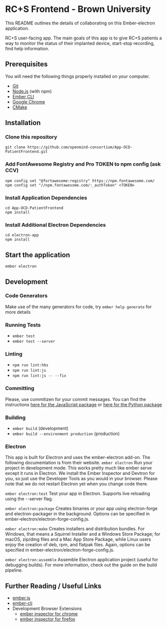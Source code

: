 # RC+S Frontend - Brown University

This README outlines the details of collaborating on this Ember-electron application.

RC+S user-facing app. The main goals of this app is to give RC+S patients a way
to monitor the status of their implanted device, start-stop recording, find help information.

## Prerequisites

You will need the following things properly installed on your computer.

* [Git](https://git-scm.com/)
* [Node.js](https://nodejs.org/) (with npm)
* [Ember CLI](https://ember-cli.com/)
* [Google Chrome](https://google.com/chrome/)
* [CMake](https://cmake.org)

## Installation

### Clone this repository

```
git clone https://github.com/openmind-consortium/App-OCD-PatientFrontend.git
``` 

### Add FontAwesome Registry and Pro TOKEN to npm config (ask CCV)

```
npm config set "@fortawesome:registry" https://npm.fontawesome.com/
npm config set "//npm.fontawesome.com/:_authToken" <TOKEN>
```

### Install Application Dependencies

```
cd App-OCD-PatientFrontend
npm install
```
### Install Additional Electron Dependencies

```
cd electron-app
npm install
```

## Start the application

```
ember electron
```

## Development

### Code Generators

Make use of the many generators for code, try `ember help generate` for more details

### Running Tests

* `ember test`
* `ember test --server`

### Linting

* `npm run lint:hbs`
* `npm run lint:js`
* `npm run lint:js -- --fix`

### Committing

Please, use commitizen for your commit messages. You can find the instructions [here for the JavaScript package](http://commitizen.github.io/cz-cli/) or [here for the Python package](https://pypi.org/project/commitizen/)

### Building

* `ember build` (development)
* `ember build --environment production` (production)

### Electron

This app is built for Electron and uses the ember-electron add-on. The following documentation is from their website.
`ember electron`
Run your project in development mode. This works pretty much like ember serve except it runs in Electron. We install the Ember Inspector and Devtron for you, so just use the Developer Tools as you would in your browser. Please note that we do not restart Electron yet when you change code there.

`ember electron:test`
Test your app in Electron. Supports live reloading using the --server flag.

`ember electron:package`
Creates binaries or your app using electron-forge and electron-packager in the background. Options can be specified in ember-electron/electron-forge-config.js.

`ember electron:make`
Creates installers and distribution bundles. For Windows, that means a Squirrel Installer and a Windows Store Package; for macOS, zip/dmg files and a Mac App Store Package, while Linux users enjoy the creation of deb, rpm, and flatpak files. Again, options can be specified in ember-electron/electron-forge-config.js.

`ember electron:assemble`
Assemble Electron application project (useful for debugging builds). For more information, check out the guide on the build pipeline.

## Further Reading / Useful Links

* [ember.js](https://emberjs.com/)
* [ember-cli](https://ember-cli.com/)
* Development Browser Extensions
  * [ember inspector for chrome](https://chrome.google.com/webstore/detail/ember-inspector/bmdblncegkenkacieihfhpjfppoconhi)
  * [ember inspector for firefox](https://addons.mozilla.org/en-US/firefox/addon/ember-inspector/)
